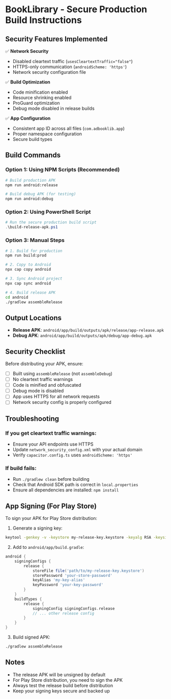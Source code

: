 # BookLibrary - Secure Production Build Instructions

## Security Features Implemented

✅ **Network Security**
- Disabled cleartext traffic (`usesCleartextTraffic="false"`)
- HTTPS-only communication (`androidScheme: 'https'`)
- Network security configuration file

✅ **Build Optimization**
- Code minification enabled
- Resource shrinking enabled
- ProGuard optimization
- Debug mode disabled in release builds

✅ **App Configuration**
- Consistent app ID across all files (`com.adbooklib.app`)
- Proper namespace configuration
- Secure build types

## Build Commands

### Option 1: Using NPM Scripts (Recommended)
```bash
# Build production APK
npm run android:release

# Build debug APK (for testing)
npm run android:debug
```

### Option 2: Using PowerShell Script
```powershell
# Run the secure production build script
.\build-release-apk.ps1
```

### Option 3: Manual Steps
```bash
# 1. Build for production
npm run build:prod

# 2. Copy to Android
npx cap copy android

# 3. Sync Android project
npx cap sync android

# 4. Build release APK
cd android
./gradlew assembleRelease
```

## Output Locations

- **Release APK**: `android/app/build/outputs/apk/release/app-release.apk`
- **Debug APK**: `android/app/build/outputs/apk/debug/app-debug.apk`

## Security Checklist

Before distributing your APK, ensure:

- [ ] Built using `assembleRelease` (not `assembleDebug`)
- [ ] No cleartext traffic warnings
- [ ] Code is minified and obfuscated
- [ ] Debug mode is disabled
- [ ] App uses HTTPS for all network requests
- [ ] Network security config is properly configured

## Troubleshooting

### If you get cleartext traffic warnings:
- Ensure your API endpoints use HTTPS
- Update `network_security_config.xml` with your actual domain
- Verify `capacitor.config.ts` uses `androidScheme: 'https'`

### If build fails:
- Run `./gradlew clean` before building
- Check that Android SDK path is correct in `local.properties`
- Ensure all dependencies are installed: `npm install`

## App Signing (For Play Store)

To sign your APK for Play Store distribution:

1. Generate a signing key:
```bash
keytool -genkey -v -keystore my-release-key.keystore -keyalg RSA -keysize 2048 -validity 10000 -alias my-key-alias
```

2. Add to `android/app/build.gradle`:
```gradle
android {
    signingConfigs {
        release {
            storeFile file('path/to/my-release-key.keystore')
            storePassword 'your-store-password'
            keyAlias 'my-key-alias'
            keyPassword 'your-key-password'
        }
    }
    buildTypes {
        release {
            signingConfig signingConfigs.release
            // ... other release config
        }
    }
}
```

3. Build signed APK:
```bash
./gradlew assembleRelease
```

## Notes

- The release APK will be unsigned by default
- For Play Store distribution, you need to sign the APK
- Always test the release build before distribution
- Keep your signing keys secure and backed up
